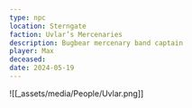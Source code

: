 ```yaml
---
type: npc
location: Sterngate
faction: Uvlar’s Mercenaries
description: Bugbear mercenary band captain
player: Max
deceased: 
date: 2024-05-19
---
```

![[_assets/media/People/Uvlar.png]]
